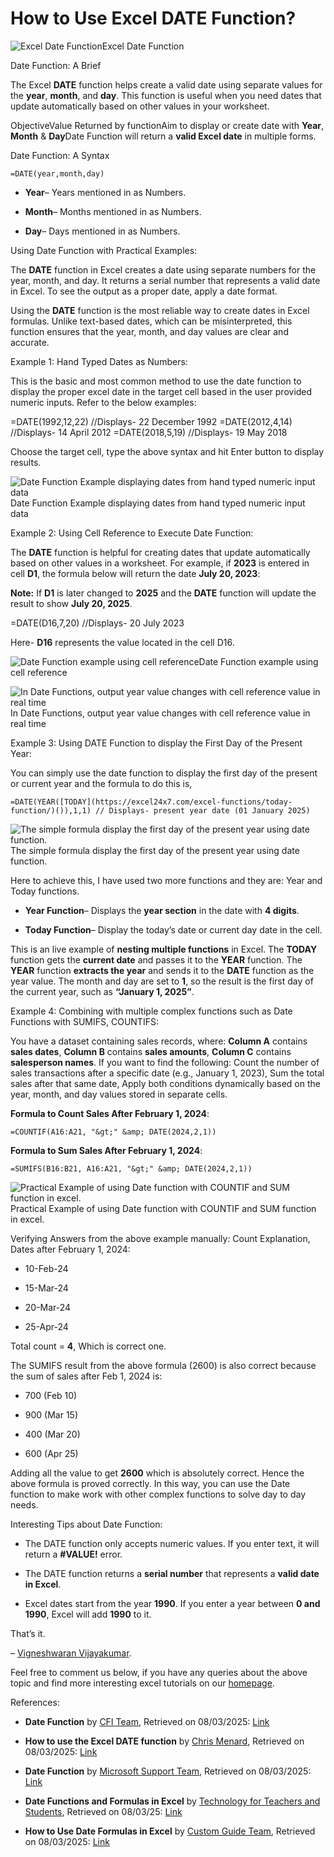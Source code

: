 # How to Use Excel DATE Function?



![Excel Date Function](https://excel24x7.com/wp-content/uploads/Excel-Date-Function.webp)Excel Date Function


Date Function: A Brief



The Excel **DATE** function helps create a valid date using separate values for the **year**, **month**, and **day**. This function is useful when you need dates that update automatically based on other values in your worksheet.





ObjectiveValue Returned by functionAim to display or create date with **Year**, **Month** &amp; **Day**Date Function will return a **valid Excel date** in multiple forms. 



Date Function: A Syntax



`=DATE(year,month,day)`




- **Year**&#8211; Years mentioned in as Numbers.



- **Month**&#8211; Months mentioned in as Numbers.



- **Day**&#8211; Days mentioned in as Numbers.




Using Date Function with Practical Examples:



The **DATE** function in Excel creates a date using separate numbers for the year, month, and day. It returns a serial number that represents a valid date in Excel. To see the output as a proper date, apply a date format.





Using the **DATE** function is the most reliable way to create dates in Excel formulas. Unlike text-based dates, which can be misinterpreted, this function ensures that the year, month, and day values are clear and accurate.





Example 1: Hand Typed Dates as Numbers:



This is the basic and most common method to use the date function to display the proper excel date in the target cell based in the user provided numeric inputs. Refer to the below examples:





=DATE(1992,12,22)  //Displays- 22 December 1992
=DATE(2012,4,14)   //Displays- 14 April 2012
=DATE(2018,5,19)   //Displays- 19 May 2018

Choose the target cell, type the above syntax and hit Enter button to display results.



![Date Function Example displaying dates from hand typed numeric input data](https://excel24x7.com/wp-content/uploads/EXCEL_fAP1u4ppN7.webp)Date Function Example displaying dates from hand typed numeric input data


Example 2: Using Cell Reference to Execute Date Function:



The **DATE** function is helpful for creating dates that update automatically based on other values in a worksheet. For example, if **2023** is entered in cell **D1**, the formula below will return the date **July 20, 2023**:





**Note:** If **D1** is later changed to **2025** and the **DATE** function will update the result to show **July 20, 2025**.





=DATE(D16,7,20)  //Displays- 20 July 2023

Here- **D16** represents the value located in the cell D16.



![Date Function example using cell reference](https://excel24x7.com/wp-content/uploads/EXCEL_pkGb7NtKRW.webp)Date Function example using cell reference


![In Date Functions, output year value changes with cell reference value in real time](https://excel24x7.com/wp-content/uploads/EXCEL_PWnZ3k1XRs.gif)In Date Functions, output year value changes with cell reference value in real time


Example 3: Using DATE Function to display the First Day of the Present Year:



You can simply use the date function to display the first day of the present or current year and the formula to do this is, 





`=DATE(YEAR([TODAY](https://excel24x7.com/excel-functions/today-function/)()),1,1) // Displays- present year date (01 January 2025)`



![The simple formula display the first day of the present year using date function.](https://excel24x7.com/wp-content/uploads/EXCEL_1bereEa2yV.webp)The simple formula display the first day of the present year using date function.


Here to achieve this, I have used two more functions and they are: Year and Today functions. 






- **Year Function**&#8211; Displays the **year section** in the date with **4 digits**. 



- **Today Function**&#8211; Display the today&#8217;s date or current day date in the cell. 




This is an live example of **nesting multiple functions** in Excel. The **TODAY** function gets the **current date** and passes it to the **YEAR** function. The **YEAR** function **extracts the year** and sends it to the **DATE** function as the year value. The month and day are set to **1**, so the result is the first day of the current year, such as **&#8220;January 1, 2025&#8221;**.





Example 4: Combining with multiple complex functions such as Date Functions with SUMIFS, COUNTIFS:



You have a dataset containing sales records, where: **Column A** contains **sales dates**, **Column B** contains **sales amounts**, **Column C** contains **salesperson names**. If you want to find the following: Count the number of sales transactions after a specific date (e.g., January 1, 2023), Sum the total sales after that same date, Apply both conditions dynamically based on the year, month, and day values stored in separate cells.





**Formula to Count Sales After February 1, 2024**:





`=COUNTIF(A16:A21, "&gt;" &amp; DATE(2024,2,1))`



**Formula to Sum Sales After February 1, 2024**:





`=SUMIFS(B16:B21, A16:A21, "&gt;" &amp; DATE(2024,2,1))`



![Practical Example of using Date function with COUNTIF and SUM function in excel.](https://excel24x7.com/wp-content/uploads/EXCEL_LkyDTAVq5S.webp)Practical Example of using Date function with COUNTIF and SUM function in excel.


Verifying Answers from the above example manually: Count Explanation, Dates after February 1, 2024:






- 10-Feb-24



- 15-Mar-24



- 20-Mar-24



- 25-Apr-24




 Total count = **4**, Which is correct one. 





The SUMIFS result from the above formula (2600) is also correct because the sum of sales after Feb 1, 2024 is:






- 700 (Feb 10)



- 900 (Mar 15)



- 400 (Mar 20)



- 600 (Apr 25)




Adding all the value to get **2600** which is absolutely correct. Hence the above formula is proved correctly. In this way, you can use the Date function to make work with other complex functions to solve day to day needs. 






Interesting Tips about Date Function:






- The DATE function only accepts numeric values. If you enter text, it will return a **#VALUE!** error.



- The DATE function returns a **serial number** that represents a **valid date in Excel**.



- Excel dates start from the year **1990**. If you enter a year between **0 and 1990**, Excel will add **1990** to it.





That&#8217;s it.





&#8211; [Vigneshwaran Vijayakumar](https://excel24x7.com/creator/vigneshwaran/). 





Feel free to comment us below, if you have any queries about the above topic and find more interesting excel tutorials on our [homepage](https://excel24x7.com/). 





References: 




- **Date Function** by [CFI Team](https://corporatefinanceinstitute.com/), Retrieved on 08/03/2025: [Link](https://corporatefinanceinstitute.com/resources/excel/date-function-in-excel/) 



- **How to use the Excel DATE function** by [Chris Menard](https://www.youtube.com/@ChrisMenardTraining), Retrieved on 08/03/2025: [Link](https://www.youtube.com/watch?v=3OsamX6wG9s)



- **Date Function** by [Microsoft Support Team](https://support.microsoft.com/), Retrieved on 08/03/2025: [Link](https://support.microsoft.com/en-us/office/date-function-e36c0c8c-4104-49da-ab83-82328b832349)



- **Date Functions and Formulas in Excel** by [Technology for Teachers and Students](https://www.youtube.com/@techteachersandstudents), Retrieved on 08/03/25: [Link](https://www.youtube.com/watch?v=vXj0J5MgPTs)



- **How to Use Date Formulas in Excel** by [Custom Guide Team](https://www.customguide.com/), Retrieved on 08/03/2025: [Link](https://www.customguide.com/excel/excel-date-functions)